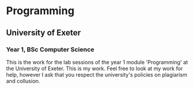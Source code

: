 # Programming
## University of Exeter
### Year 1, BSc Computer Science

This is the work for the lab sessions of the year 1 module 'Programming' at the University of Exeter.
This is my work. Feel free to look at my work for help, however I ask that you respect the university's policies on plagiarism and collusion.   

